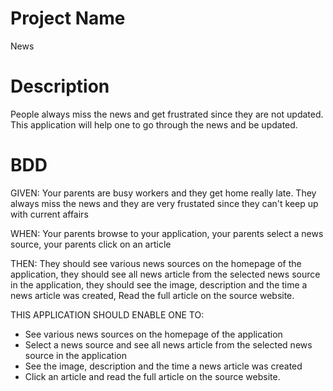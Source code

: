 # Project Name
News

# Description
People always miss the news and get frustrated since they are not updated. This application will help one to go through the news and be updated.

# BDD
GIVEN: Your parents are busy workers and they get home really late. They always miss the news and they are very frustated since they can't keep up with current affairs

WHEN: Your parents browse to your application, your parents select a news source, your parents click on an article

THEN: They should see various news sources on the homepage of the application, they should see all news article from the selected news source in the application, they should see the image, description and the time a news article was created, Read the full article on the source website.



THIS APPLICATION SHOULD ENABLE ONE TO:
* See various news sources on the homepage of the application
* Select a news source and see all news article from the selected news source in the application
* See the image, description and the time a news article was created
* Click an article and read the full article on the source website.

